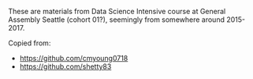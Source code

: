 These are materials from Data Science Intensive course at General Assembly Seattle (cohort 01?), seemingly from somewhere around 2015-2017.


Copied from:
- https://github.com/cmyoung0718
- https://github.com/shetty83
